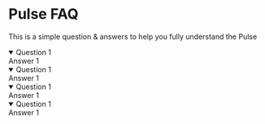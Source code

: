 # Pulse FAQ
This is a simple question & answers to help you fully understand the Pulse


<details open>
  <summary>Question 1</summary>
Answer 1
</details>


<details open>
  <summary>Question 1</summary>
Answer 1
</details>



<details open>
  <summary>Question 1</summary>
Answer 1
</details>


<details open>
  <summary>Question 1</summary>
Answer 1
</details>
